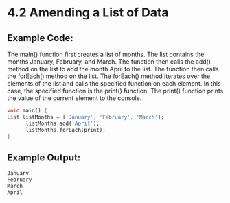 # 4.2 Amending a List of Data 

## Example Code:

The main() function first creates a list of months. 
The list contains the months January, February, and March. 
The function then calls the add() method on the list to add the month April to the list. 
The function then calls the forEach() method on the list. 
The forEach() method iterates over the elements of the list and calls the specified function on each element. 
In this case, the specified function is the print() function. The print() function prints the value of the current element to the console.

```dart
void main() {
List listMonths = ['January', 'February', 'March'];
      listMonths.add('April');
      listMonths.forEach(print);
}
```

## Example Output:
```dart
January
February
March
April
```
